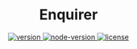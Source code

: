 <h1 align="center">Enquirer</h1>
<p align="center">
<a href="https://www.npmjs.com/package/hyperlinkjs">
  <img src="https://img.shields.io/npm/v/hyperlinkjs" alt="version">
  </a>
  <a href="https://www.npmjs.com/package/hyperlinkjs">
  <img src="https://img.shields.io/node/v-lts/hyperlinkjs" alt="node-version">
  </a>
    <a href="https://www.npmjs.com/package/hyperlinkjs">
  <img src="  https://img.shields.io/npm/l/hyperlinkjs" alt="license">
  </a>

</p>
